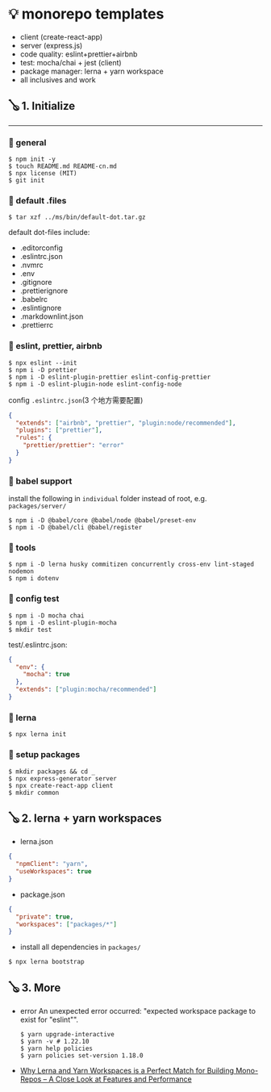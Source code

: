 # 💡 monorepo templates

- client (create-react-app)
- server (express.js)
- code quality: eslint+prettier+airbnb
- test: mocha/chai + jest (client)
- package manager: lerna + yarn workspace
- all inclusives and work

## 🪕 1. Initialize

---

### 📑 general

```shell
$ npm init -y
$ touch README.md README-cn.md
$ npx license (MIT)
$ git init
```

### 📑 default .files

```shell
$ tar xzf ../ms/bin/default-dot.tar.gz
```

default dot-files include:

- .editorconfig
- .eslintrc.json
- .nvmrc
- .env
- .gitignore
- .prettierignore
- .babelrc
- .eslintignore
- .markdownlint.json
- .prettierrc

### 📑 eslint, prettier, airbnb

```shell
$ npx eslint --init
$ npm i -D prettier
$ npm i -D eslint-plugin-prettier eslint-config-prettier
$ npm i -D eslint-plugin-node eslint-config-node
```

config `.eslintrc.json`(3 个地方需要配置)

```json
{
  "extends": ["airbnb", "prettier", "plugin:node/recommended"],
  "plugins": ["prettier"],
  "rules": {
    "prettier/prettier": "error"
  }
}
```

### 📑 babel support

install the following in `individual` folder instead of root, e.g. `packages/server/`

```shell
$ npm i -D @babel/core @babel/node @babel/preset-env
$ npm i -D @babel/cli @babel/register
```

### 📑 tools

```shell
$ npm i -D lerna husky commitizen concurrently cross-env lint-staged nodemon
$ npm i dotenv
```

### 📑 config test

```shell
$ npm i -D mocha chai
$ npm i -D eslint-plugin-mocha
$ mkdir test
```

test/.eslintrc.json:

```json
{
  "env": {
    "mocha": true
  },
  "extends": ["plugin:mocha/recommended"]
}
```

### 📑 lerna

```shell
$ npx lerna init
```

### 📑 setup packages

```shell
$ mkdir packages && cd _
$ npx express-generator server
$ npx create-react-app client
$ mkdir common
```

## 🪕 2. lerna + yarn workspaces

- lerna.json

```json
{
  "npmClient": "yarn",
  "useWorkspaces": true
}
```

- package.json

```json
{
  "private": true,
  "workspaces": ["packages/*"]
}
```

- install all dependencies in `packages/`

```shell
$ npx lerna bootstrap
```

## 🪕 3. More

- error An unexpected error occurred: "expected workspace package to exist for \"eslint\"".

  ```shell
  $ yarn upgrade-interactive
  $ yarn -v # 1.22.10
  $ yarn help policies
  $ yarn policies set-version 1.18.0
  ```

- [Why Lerna and Yarn Workspaces is a Perfect Match for Building Mono-Repos – A Close Look at Features and Performance](https://doppelmutzi.github.io/monorepo-lerna-yarn-workspaces/)
